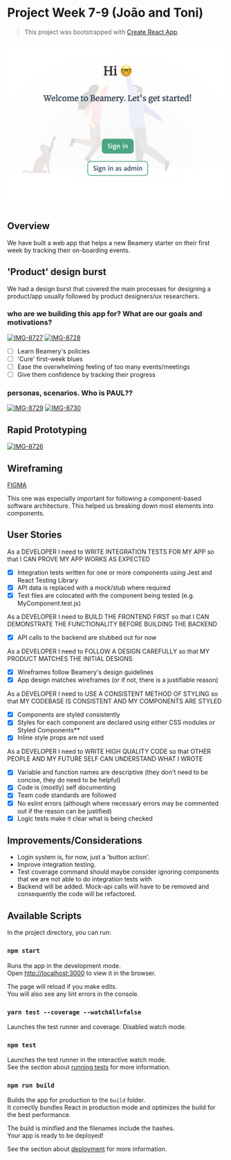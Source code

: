 # Project Week 7-9 (João and Toni)

> This project was bootstrapped with [Create React App](https://github.com/facebook/create-react-app).

![Landing page screenshot](/landingpage.png?raw=true "Optional Title")

## Overview

We have built a web app that helps a new Beamery starter on their first week by tracking their on-boarding events.  


## 'Product' design burst

We had a design burst that covered the main processes for designing a product/app usually followed by product designers/ux researchers. 

### who are we building this app for? What are our goals and motivations?

<a href="https://ibb.co/L0XqKFg"><img src="https://i.ibb.co/D1H6dJM/IMG-8727.jpg" alt="IMG-8727" border="0"></a>
<a href="https://ibb.co/R6qq2ry"><img src="https://i.ibb.co/rpVVk8s/IMG-8728.jpg" alt="IMG-8728" border="0"></a>

- [ ] Learn Beamery's policies
- [ ] 'Cure' first-week blues
- [ ] Ease the overwhelming feeling of too many events/meetings
- [ ] Give them confidence by tracking their progress

### personas, scenarios. Who is PAUL??

<a href="https://ibb.co/yqnFTh5"><img src="https://i.ibb.co/x6SqvmG/IMG-8729.jpg" alt="IMG-8729" border="0"></a>
<a href="https://ibb.co/BrX22MQ"><img src="https://i.ibb.co/8dWggZf/IMG-8730.jpg" alt="IMG-8730" border="0"></a>


## Rapid Prototyping

<a href="https://ibb.co/BPpN45G"><img src="https://i.ibb.co/VN1mHcx/IMG-8726.jpg" alt="IMG-8726" border="0"></a>

## Wireframing

[FIGMA](https://www.figma.com/file/Dh2wx7l98VUrHOERFe0Xx9/UI-Design?node-id=0%3A1)

This one was especially important for following a component-based software architecture. This helped us breaking down most elements into components.

## User Stories

As a DEVELOPER I need to WRITE INTEGRATION TESTS FOR MY APP so that I CAN PROVE MY APP WORKS AS EXPECTED

- [x] Integration tests written for one or more components using Jest and React Testing Library
- [x] API data is replaced with a mock/stub where required
- [x] Test files are colocated with the component being tested (e.g. MyComponent.test.js)

As a DEVELOPER I need to BUILD THE FRONTEND FIRST so that I CAN DEMONSTRATE THE FUNCTIONALITY BEFORE BUILDING THE BACKEND

- [x] API calls to the backend are stubbed out for now

As a DEVELOPER I need to FOLLOW A DESIGN CAREFULLY so that MY PRODUCT MATCHES THE INITIAL DESIGNS

- [x] Wireframes follow Beamery's design guidelines
- [x] App design matches wireframes (or if not, there is a justifiable reason)

As a DEVELOPER I need to USE A CONSISTENT METHOD OF STYLING so that MY CODEBASE IS CONSISTENT AND MY COMPONENTS ARE STYLED

- [x] Components are styled consistently
- [x] Styles for each component are declared using either CSS modules or Styled Components**
- [x] Inline style props are not used

As a DEVELOPER I need to WRITE HIGH QUALITY CODE so that OTHER PEOPLE AND MY FUTURE SELF CAN UNDERSTAND WHAT I WROTE

- [x] Variable and function names are descriptive (they don't need to be concise, they do need to be helpful)
- [x] Code is (mostly) self documenting
- [x] Team code standards are followed
- [x] No eslint errors (although where necessary errors may be commented out if the reason can be justified)
- [x] Logic tests make it clear what is being checked

## Improvements/Considerations

- Login system is, for now, just a 'button action'.
- Improve integration testing.
- Test coverage command should maybe consider ignoring components that we are not able to do integration tests with
- Backend will be added. Mock-api calls will have to be removed and consequently the code will be refactored.

## Available Scripts

In the project directory, you can run:

### `npm start`

Runs the app in the development mode.<br />
Open [http://localhost:3000](http://localhost:3000) to view it in the browser.

The page will reload if you make edits.<br />
You will also see any lint errors in the console.

### `yarn test --coverage --watchAll=false`

Launches the test runner and coverage. Disabled watch mode.

### `npm test`

Launches the test runner in the interactive watch mode.<br />
See the section about [running tests](https://facebook.github.io/create-react-app/docs/running-tests) for more information.

### `npm run build`

Builds the app for production to the `build` folder.<br />
It correctly bundles React in production mode and optimizes the build for the best performance.

The build is minified and the filenames include the hashes.<br />
Your app is ready to be deployed!

See the section about [deployment](https://facebook.github.io/create-react-app/docs/deployment) for more information.
